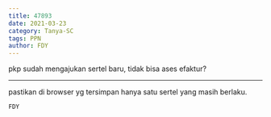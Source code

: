 ```yaml
---
title: 47893
date: 2021-03-23
category: Tanya-SC
tags: PPN
author: FDY
---
```


pkp sudah mengajukan sertel baru, tidak bisa ases efaktur?

---

pastikan di browser yg tersimpan hanya satu sertel yang masih berlaku.

`FDY`

